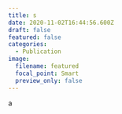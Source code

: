 ```yaml
---
title: s
date: 2020-11-02T16:44:56.600Z
draft: false
featured: false
categories:
  - Publication
image:
  filename: featured
  focal_point: Smart
  preview_only: false
---
```

a